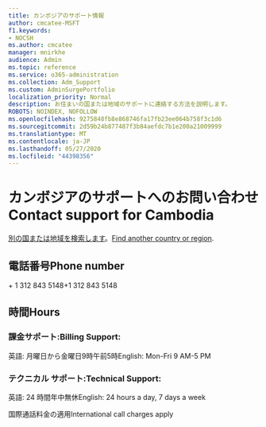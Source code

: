 ```yaml
---
title: カンボジアのサポート情報
author: cmcatee-MSFT
f1.keywords:
- NOCSH
ms.author: cmcatee
manager: mnirkhe
audience: Admin
ms.topic: reference
ms.service: o365-administration
ms.collection: Adm_Support
ms.custom: AdminSurgePortfolio
localization_priority: Normal
description: お住まいの国または地域のサポートに連絡する方法を説明します。
ROBOTS: NOINDEX, NOFOLLOW
ms.openlocfilehash: 9275848fb8e868746fa17fb23ee064b758f3c1d6
ms.sourcegitcommit: 2d59b24b877487f3b84aefdc7b1e200a21009999
ms.translationtype: MT
ms.contentlocale: ja-JP
ms.lasthandoff: 05/27/2020
ms.locfileid: "44398356"
---
```

# <a name="contact-support-for-cambodia"></a><span data-ttu-id="18bf8-103">カンボジアのサポートへのお問い合わせ</span><span class="sxs-lookup"><span data-stu-id="18bf8-103">Contact support for Cambodia</span></span>

<span data-ttu-id="18bf8-104">[別の国または地域を検索します](../contact-support-for-business-products.md)。</span><span class="sxs-lookup"><span data-stu-id="18bf8-104">[Find another country or region](../contact-support-for-business-products.md).</span></span>

## <a name="phone-number"></a><span data-ttu-id="18bf8-105">電話番号</span><span class="sxs-lookup"><span data-stu-id="18bf8-105">Phone number</span></span>
<span data-ttu-id="18bf8-106">+ 1 312 843 5148</span><span class="sxs-lookup"><span data-stu-id="18bf8-106">+1 312 843 5148</span></span>

## <a name="hours"></a><span data-ttu-id="18bf8-107">時間</span><span class="sxs-lookup"><span data-stu-id="18bf8-107">Hours</span></span>
### <a name="billing-support"></a><span data-ttu-id="18bf8-108">課金サポート:</span><span class="sxs-lookup"><span data-stu-id="18bf8-108">Billing Support:</span></span>

<span data-ttu-id="18bf8-109">英語: 月曜日から金曜日9時午前5時</span><span class="sxs-lookup"><span data-stu-id="18bf8-109">English: Mon-Fri 9 AM-5 PM</span></span>

### <a name="technical-support"></a><span data-ttu-id="18bf8-110">テクニカル サポート:</span><span class="sxs-lookup"><span data-stu-id="18bf8-110">Technical Support:</span></span>

<span data-ttu-id="18bf8-111">英語: 24 時間年中無休</span><span class="sxs-lookup"><span data-stu-id="18bf8-111">English: 24 hours a day, 7 days a week</span></span>

<span data-ttu-id="18bf8-112">国際通話料金の適用</span><span class="sxs-lookup"><span data-stu-id="18bf8-112">International call charges apply</span></span>
